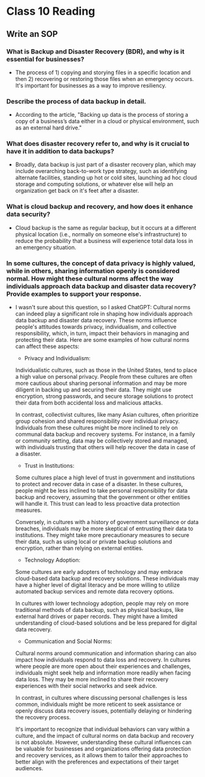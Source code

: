 # Class 10 Reading
## Write an SOP


### What is Backup and Disaster Recovery (BDR), and why is it essential for businesses?
   - The process of 1) copying and storying files in a specific location and then 2) recovering or restoring those files when an emergency occurs. It's important for businesses as a way to improve resiliency.

### Describe the process of data backup in detail.
   - According to the article, "Backing up data is the process of storing a copy of a business’s data either in a cloud or physical environment, such as an external hard drive."

### What does disaster recovery refer to, and why is it crucial to have it in addition to data backups?
   - Broadly, data backup is just part of a disaster recovery plan, which may include overarching back-to-work type strategy, such as identifying alternate facilities, standing up hot or cold sites, launching ad hoc cloud storage and computing solutions, or whatever else will help an organization get back on it's feet after a disaster.

### What is cloud backup and recovery, and how does it enhance data security?
   - Cloud backup is the same as regular backup, but it occurs at a different physical location (i.e., normally on someone else's infrastructure) to reduce the probability that a business will experience total data loss in an emergency situation.

### In some cultures, the concept of data privacy is highly valued, while in others, sharing information openly is considered normal. How might these cultural norms affect the way individuals approach data backup and disaster data recovery? Provide examples to support your response.
   - I wasn't sure about this question, so I asked ChatGPT: Cultural norms can indeed play a significant role in shaping how individuals approach data backup and disaster data recovery. These norms influence people's attitudes towards privacy, individualism, and collective responsibility, which, in turn, impact their behaviors in managing and protecting their data. Here are some examples of how cultural norms can affect these aspects:

       - Privacy and Individualism:

        Individualistic cultures, such as those in the United States, tend to place a high value on personal privacy. People from these cultures are often more cautious about sharing personal information and may be more diligent in backing up and securing their data. They might use encryption, strong passwords, and secure storage solutions to protect their data from both accidental loss and malicious attacks.

        In contrast, collectivist cultures, like many Asian cultures, often prioritize group cohesion and shared responsibility over individual privacy. Individuals from these cultures might be more inclined to rely on communal data backup and recovery systems. For instance, in a family or community setting, data may be collectively stored and managed, with individuals trusting that others will help recover the data in case of a disaster.

       - Trust in Institutions:

        Some cultures place a high level of trust in government and institutions to protect and recover data in case of a disaster. In these cultures, people might be less inclined to take personal responsibility for data backup and recovery, assuming that the government or other entities will handle it. This trust can lead to less proactive data protection measures.

        Conversely, in cultures with a history of government surveillance or data breaches, individuals may be more skeptical of entrusting their data to institutions. They might take more precautionary measures to secure their data, such as using local or private backup solutions and encryption, rather than relying on external entities.

       - Technology Adoption:

        Some cultures are early adopters of technology and may embrace cloud-based data backup and recovery solutions. These individuals may have a higher level of digital literacy and be more willing to utilize automated backup services and remote data recovery options.

        In cultures with lower technology adoption, people may rely on more traditional methods of data backup, such as physical backups, like external hard drives or paper records. They might have a limited understanding of cloud-based solutions and be less prepared for digital data recovery.

       - Communication and Social Norms:

        Cultural norms around communication and information sharing can also impact how individuals respond to data loss and recovery. In cultures where people are more open about their experiences and challenges, individuals might seek help and information more readily when facing data loss. They may be more inclined to share their recovery experiences with their social networks and seek advice.

        In contrast, in cultures where discussing personal challenges is less common, individuals might be more reticent to seek assistance or openly discuss data recovery issues, potentially delaying or hindering the recovery process.

       It's important to recognize that individual behaviors can vary within a culture, and the impact of cultural norms on data backup and recovery is not absolute. However, understanding these cultural influences can be valuable for businesses and organizations offering data protection and recovery services, as it allows them to tailor their approaches to better align with the preferences and expectations of their target audiences.